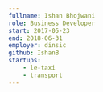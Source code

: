 ```yaml
---
fullname: Ishan Bhojwani
role: Business Developer
start: 2017-05-23
end: 2018-06-31
employer: dinsic
github: IshanB
startups:
    - le-taxi
    - transport
---
```

